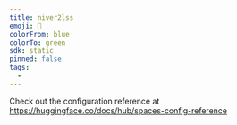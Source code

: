 ```yaml
---
title: niver2lss
emoji: 🐳
colorFrom: blue
colorTo: green
sdk: static
pinned: false
tags:
  -
---
```


Check out the configuration reference at https://huggingface.co/docs/hub/spaces-config-reference
